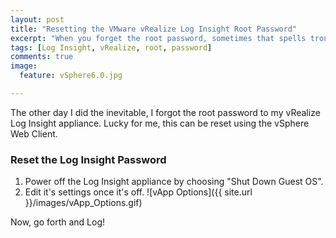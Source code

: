 ```yaml
---
layout: post
title: "Resetting the VMware vRealize Log Insight Root Password"
excerpt: "When you forget the root password, sometimes that spells trouble. Other times, you are given a chance to reset it."
tags: [Log Insight, vRealize, root, password]
comments: true
image:
  feature: vSphere6.0.jpg

---
```


The other day I did the inevitable, I forgot the root password to my vRealize Log Insight appliance. Lucky for me, this can be reset using the vSphere Web Client.

### Reset the Log Insight Password
1. Power off the Log Insight appliance by choosing "Shut Down Guest OS".
2. Edit it's settings once it's off.
![vApp Options]({{ site.url }}/images/vApp_Options.gif)

Now, go forth and Log!
